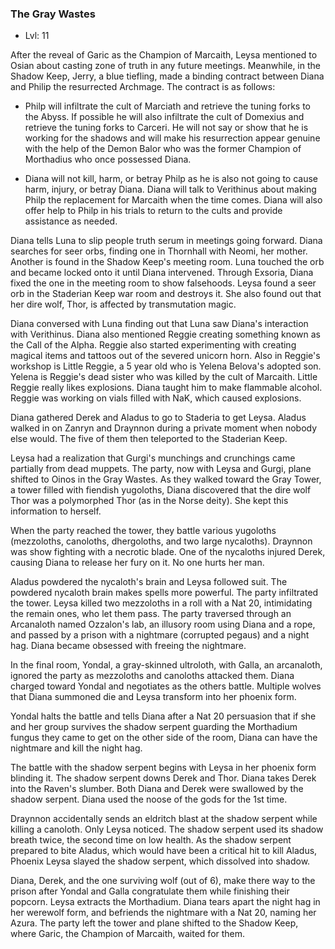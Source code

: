 ### The Gray Wastes

- Lvl: 11

After the reveal of Garic as the Champion of Marcaith, Leysa mentioned to Osian about casting zone of truth in any future meetings. Meanwhile, in the Shadow Keep, Jerry, a blue tiefling, made a binding contract between Diana and Philip the resurrected Archmage. The contract is as follows: 

- Philp will infiltrate the cult of Marciath and retrieve the tuning forks to the Abyss. If possible he will also infiltrate the cult of Domexius and retrieve the tuning forks to Carceri. He will not say or show that he is working for the shadows and will make his resurrection appear genuine with the help of the Demon Balor who was the former Champion of Morthadius who once possessed Diana.

- Diana will not kill, harm, or betray Philp as he is also not going to cause harm, injury, or betray Diana. Diana will talk to Verithinus about making Philp the replacement for Marcaith when the time comes. Diana will also offer help to Philp in his trials to return to the cults and provide assistance as needed.

Diana tells Luna to slip people truth serum in meetings going forward. Diana searches for seer orbs, finding one in Thornhall with Neomi, her mother. Another is found in the Shadow Keep's meeting room. Luna touched the orb and became locked onto it until Diana intervened. Through Exsoria, Diana fixed the one in the meeting room to show falsehoods. Leysa found a seer orb in the Staderian Keep war room and destroys it. She also found out that her dire wolf, Thor, is affected by transmutation magic.

Diana conversed with Luna finding out that Luna saw Diana's interaction with Verithinus. Diana also mentioned Reggie creating something known as the Call of the Alpha. Reggie also started experimenting with creating magical items and tattoos out of the severed unicorn horn. Also in Reggie's workshop is Little Reggie, a 5 year old who is Yelena Belova's adopted son. Yelena is Reggie's dead sister who was killed by the cult of Marcaith. Little Reggie really likes explosions. Diana taught him to make flammable alcohol. Reggie was working on vials filled with NaK, which caused explosions.

Diana gathered Derek and Aladus to go to Staderia to get Leysa. Aladus walked in on Zanryn and Draynnon during a private moment when nobody else would. The five of them then teleported to the Staderian Keep.

Leysa had a realization that Gurgi's munchings and crunchings came partially from dead muppets. The party, now with Leysa and Gurgi, plane shifted to Oinos in the Gray Wastes. As they walked toward the Gray Tower, a tower filled with fiendish yugoloths, Diana discovered that the dire wolf Thor was a polymorphed Thor (as in the Norse deity). She kept this information to herself.

When the party reached the tower, they battle various yugoloths (mezzoloths, canoloths, dhergoloths, and two large nycaloths). Draynnon was show fighting with a necrotic blade. One of the nycaloths injured Derek, causing Diana to release her fury on it. No one hurts her man.

Aladus powdered the nycaloth's brain and Leysa followed suit. The powdered nycaloth brain makes spells more powerful. The party infiltrated the tower. Leysa killed two mezzoloths in a roll with a Nat 20, intimidating the remain ones, who let them pass. The party traversed through an Arcanaloth named Ozzalon's lab, an illusory room using Diana and a rope, and passed by a prison with a nightmare (corrupted pegaus) and a night hag. Diana became obsessed with freeing the nightmare.

In the final room, Yondal, a gray-skinned ultroloth, with Galla, an arcanaloth, ignored the party as mezzoloths and canoloths attacked them. Diana charged toward Yondal and negotiates as the others battle. Multiple wolves that Diana summoned die and Leysa transform into her phoenix form.

Yondal halts the battle and tells Diana after a Nat 20 persuasion that if she and her group survives the shadow serpent guarding the Morthadium fungus they came to get on the other side of the room, Diana can have the nightmare and kill the night hag.

The battle with the shadow serpent begins with Leysa in her phoenix form blinding it. The shadow serpent downs Derek and Thor. Diana takes Derek into the Raven's slumber. Both Diana and Derek were swallowed by the shadow serpent. Diana used the noose of the gods for the 1st time.

Draynnon accidentally sends an eldritch blast at the shadow serpent while killing a canoloth. Only Leysa noticed. The shadow serpent used its shadow breath twice, the second time on low health. As the shadow serpent prepared to bite Aladus, which would have been a critical hit to kill Aladus, Phoenix Leysa slayed the shadow serpent, which dissolved into shadow.

Diana, Derek, and the one surviving wolf (out of 6), make there way to the prison after Yondal and Galla congratulate them while finishing their popcorn. Leysa extracts the Morthadium. Diana tears apart the night hag in her werewolf form, and befriends the nightmare with a Nat 20, naming her Azura. The party left the tower and plane shifted to the Shadow Keep, where Garic, the Champion of Marcaith, waited for them.